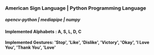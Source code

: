 ### American Sign Language | Python Programming Language

##### opencv-python | mediapipe | numpy

#### Implemented Alphabets : A, S, L, D, C
#### Implemented Gestures: 'Stop', 'Like', 'Dislike', 'Victory', 'Okay', 'I Love You', 'Thank You', 'Love'
